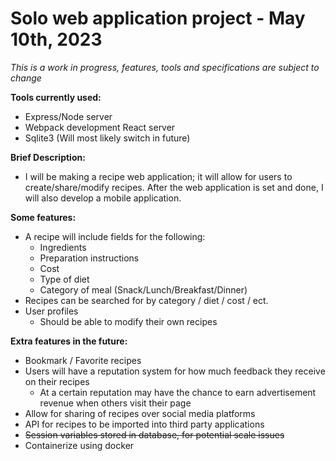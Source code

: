 # Solo web application project - May 10th, 2023

*This is a work in progress, features, tools and specifications are subject to change*

**Tools currently used:**
 - Express/Node server
 - Webpack development React server
 - Sqlite3 (Will most likely switch in future)

**Brief Description:**  
- I will be making a recipe web application; it will allow for users to create/share/modify recipes. After the web application is set and done, I will also develop a mobile application.
 
**Some features:**
 - A recipe will include fields for the following:
	 - Ingredients
	 - Preparation instructions
	 - Cost
	 - Type of diet
	 - Category of meal (Snack/Lunch/Breakfast/Dinner)
  - Recipes can be searched for by category / diet / cost / ect.
  - User profiles
	  - Should be able to modify their own recipes


**Extra features in the future:**
 - Bookmark / Favorite recipes 
 - Users will have a reputation system for how much feedback they
   receive on their recipes
	 - At a certain reputation may have the chance to earn advertisement revenue when others visit their page
  - Allow for sharing of recipes over social media platforms
  - API for recipes to be imported into third party applications
  - ~~Session variables stored in database, for potential scale issues~~
  - Containerize using docker
    
    
